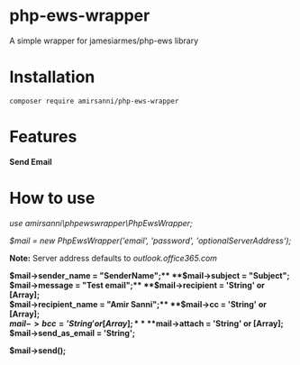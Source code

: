 # php-ews-wrapper
A simple wrapper for jamesiarmes/php-ews library


# Installation
```composer require amirsanni/php-ews-wrapper```


# Features
**Send Email**


# How to use
_use amirsanni\phpewswrapper\PhpEwsWrapper;_

_$mail = new PhpEwsWrapper('email', 'password', 'optionalServerAddress');_

**Note:** Server address defaults to _outlook.office365.com_

**$mail->sender_name = "SenderName";**  
**$mail->subject = "Subject";**  
**$mail->message = "Test email";**  
**$mail->recipient = 'String' or [Array];**  
**$mail->recipient_name = "Amir Sanni";**  
**$mail->cc = 'String' or [Array];**  
**$mail->bcc = 'String' or [Array];**  
**$mail->attach = 'String' or [Array];**  
**$mail->send_as_email = 'String';**  

**$mail->send();**  